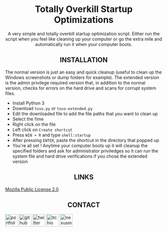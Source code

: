 <div align=center style="text-align: center;">
<h1>Totally Overkill Startup Optimizations</h1>
A very simple and totally overkill startup optimization script. Either run the script when you feel like cleaning up your computer or go the extra mile and automatically run it when your computer boots.
</div>

###

<div align=center style="text-align: center;"><h2>INSTALLATION</h2></div>

The normal version is just an easy and quick cleanup (useful to clean up the Windows screenshots or dump folders for example). The extended version is the admin privilege required version that, in addition to the normal version, checks for errors on the hard drive and scans for corrupt system files.

* Install Python 3
* Download `toso.py` or `toso-extended.py`
* Edit the downloaded file to add the file paths that you want to clean up
* Select the fime
* Right click on the file
* Left click on `Create shortcut`
* Press `WIN + R` and type `shell:startup`
* After pressing `ENTER`, paste the shortcut in the directory that popped up
* You're all set ! Anytime your computer boots up it will cleanup the specified folders and ask for administrator priviledges so it can run the system file and hard drive verifications if you chose the extended version

###

<div align=center style="text-align: center;"><h2>LINKS</h2></div>

[Mozilla Public License 2.0](https://choosealicense.com/licenses/mpl-2.0/)

###

<div align=center style="text-align: center;"><h2>CONTACT</h2></div>

<a href="https://noxtgm.me" target="_blank" rel="noreferrer"><img src="https://i.imgur.com/NSwlxNu.png" alt="portfolio" width="40" height="40"/></a> <a href="https://github.com/noxtgm" target="_blank" rel="noreferrer"><img src="https://i.imgur.com/LwT8Wxa.png" alt="github" width="40" height="40"/></a> <a href="https://twitter.com/noxtgm" target="_blank" rel="noreferrer"><img src="https://i.imgur.com/P3s7bOl.png" alt="twitter" width="40" height="40"/></a> <a href="https://noxtgm.itch.io/" target="_blank" rel="noreferrer"><img src="https://i.imgur.com/d9pIWxO.png" alt="itchio" width="40" height="40"/></a> <a href="https://next.nexusmods.com/profile/noxtgm" target="_blank" rel="noreferrer"><img src="https://i.imgur.com/la4rbPq.png" alt="nexusmods" width="40" height="40"/></a>
